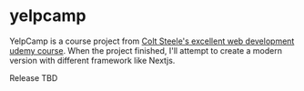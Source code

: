 # yelpcamp

YelpCamp is a course project from [Colt Steele's excellent web development udemy course](https://www.udemy.com/course/the-web-developer-bootcamp/).
When the project finished, I'll attempt to create a modern version with different framework like Nextjs.

Release TBD
